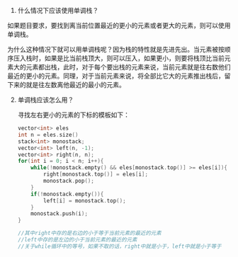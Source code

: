 1. 什么情况下应该使用单调栈？

​		如果题目要求，要找到离当前位置最近的更小的元素或者更大的元素，则可以使用单调栈。

​		为什么这种情况下就可以用单调栈呢？因为栈的特性就是先进先出。当元素被按顺序压入栈时，如果是比当前栈顶大，则可以压入，如果更小，则要将栈顶比当前元素大的元素都出栈，此时，对于每个要出栈的元素来说，当前元素就是往右数他们最近的更小的元素。同理，对于当前元素来说，将全部比它大的元素推出栈后，留下来的就是往左数离他最近的最小的元素。

2. 单调栈应该怎么用？

   寻找左右更小的元素的下标的模板如下：

   ~~~c++
   vector<int> eles
   int n = eles.size()
   stack<int> monostack;
   vector<int> left(n, -1);
   vector<int> right(n, n);
   for(int i = 0; i < n; i++){
       while(!monostack.empty() && eles[monostack.top()] >= eles[i]){
           right[monostack.top()] = eles[i];
           monostack.pop();
       }
       if(!monostack.empty()){
           left[i] = monostack.top();
       }
       monostack.push(i);
   }
   
   //其中right中存的是右边的小于等于当前元素的最近的元素
   //left中存的是左边的小于当前元素的最近的元素
   //关于while循环中的等号，如果不取的话，right中就是小于，left中就是小于等于
   ~~~

   

​	